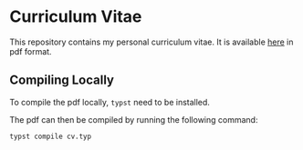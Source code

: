 # Curriculum Vitae

This repository contains my personal curriculum vitae.
It is available [here](https://github.com/pedroclobo/cv/releases/latest/download/cv.pdf) in pdf format.

## Compiling Locally

To compile the pdf locally, `typst` need to be installed.

The pdf can then be compiled by running the following command:

```bash
typst compile cv.typ
```

